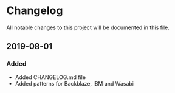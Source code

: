 # Changelog
All notable changes to this project will be documented in this file.

## 2019-08-01
### Added
- Added CHANGELOG.md file
- Added patterns for Backblaze, IBM and Wasabi
